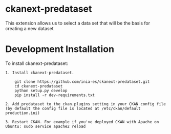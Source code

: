# ckanext-predataset
This extension allows us to select a data set that will be the basis for creating a new dataset

# Development Installation 
To install ckanext-predataset:

	1. Install ckanext-predataset.

		git clone https://github.com/inia-es/ckanext-predataset.git
		cd ckanext-predataset
		python setup.py develop
		pip install -r dev-requirements.txt

	2. Add predataset to the ckan.plugins setting in your CKAN config file (by default the config file is located at /etc/ckan/default production.ini)

	3. Restart CKAN. For example if you've deployed CKAN with Apache on Ubuntu: sudo service apache2 reload

